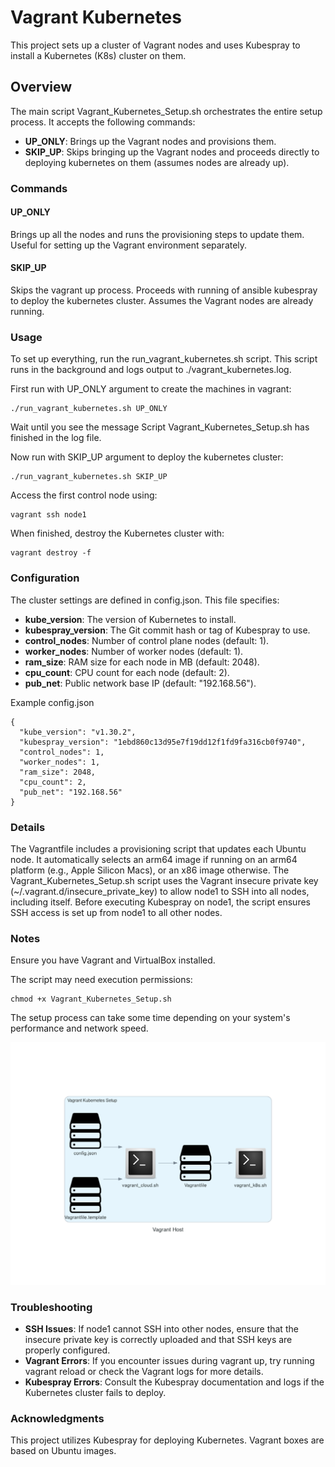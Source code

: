# Vagrant Kubernetes
This project sets up a cluster of Vagrant nodes and uses Kubespray to install a Kubernetes (K8s) cluster on them.

## Overview
The main script Vagrant_Kubernetes_Setup.sh orchestrates the entire setup process. It accepts the following commands:

- **UP_ONLY**: Brings up the Vagrant nodes and provisions them.
- **SKIP_UP**: Skips bringing up the Vagrant nodes and proceeds directly to deploying kubernetes on them (assumes nodes are already up).

### Commands
#### UP_ONLY
Brings up all the nodes and runs the provisioning steps to update them.
Useful for setting up the Vagrant environment separately.
#### SKIP_UP
Skips the vagrant up process.
Proceeds with running of ansible kubespray to deploy the kubernetes cluster.
Assumes the Vagrant nodes are already running.
### Usage
To set up everything, run the run_vagrant_kubernetes.sh script. This script runs in the background and logs output to ./vagrant_kubernetes.log.


First run with UP_ONLY argument to create the machines in vagrant:

```
./run_vagrant_kubernetes.sh UP_ONLY
```
Wait until you see the message Script Vagrant_Kubernetes_Setup.sh has finished in the log file.

Now run with SKIP_UP argument to deploy the kubernetes cluster:

```
./run_vagrant_kubernetes.sh SKIP_UP
```

Access the first control node using:

```
vagrant ssh node1
```

When finished, destroy the Kubernetes cluster with:

```
vagrant destroy -f
```

### Configuration
The cluster settings are defined in config.json. This file specifies:

- **kube_version**: The version of Kubernetes to install.
- **kubespray_version**: The Git commit hash or tag of Kubespray to use.
- **control_nodes**: Number of control plane nodes (default: 1).
- **worker_nodes**: Number of worker nodes (default: 1).
- **ram_size**: RAM size for each node in MB (default: 2048).
- **cpu_count**: CPU count for each node (default: 2).
- **pub_net**: Public network base IP (default: "192.168.56").

Example config.json
```
{
  "kube_version": "v1.30.2",
  "kubespray_version": "1ebd860c13d95e7f19dd12f1fd9fa316cb0f9740",
  "control_nodes": 1,
  "worker_nodes": 1,
  "ram_size": 2048,
  "cpu_count": 2,
  "pub_net": "192.168.56"
}
```
### Details
The Vagrantfile includes a provisioning script that updates each Ubuntu node.
It automatically selects an arm64 image if running on an arm64 platform (e.g., Apple Silicon Macs), or an x86 image otherwise.
The Vagrant_Kubernetes_Setup.sh script uses the Vagrant insecure private key (~/.vagrant.d/insecure_private_key) to allow node1 to SSH into all nodes, including itself.
Before executing Kubespray on node1, the script ensures SSH access is set up from node1 to all other nodes.

### Notes
Ensure you have Vagrant and VirtualBox installed.

The script may need execution permissions:

```
chmod +x Vagrant_Kubernetes_Setup.sh
```

The setup process can take some time depending on your system's performance and network speed.

![Kubernetes Diagram](./diagrams/k8s.png)

### Troubleshooting
- **SSH Issues**: If node1 cannot SSH into other nodes, ensure that the insecure private key is correctly uploaded and that SSH keys are properly configured.
- **Vagrant Errors**: If you encounter issues during vagrant up, try running vagrant reload or check the Vagrant logs for more details.
- **Kubespray Errors**: Consult the Kubespray documentation and logs if the Kubernetes cluster fails to deploy.

### Acknowledgments
This project utilizes Kubespray for deploying Kubernetes.
Vagrant boxes are based on Ubuntu images.
